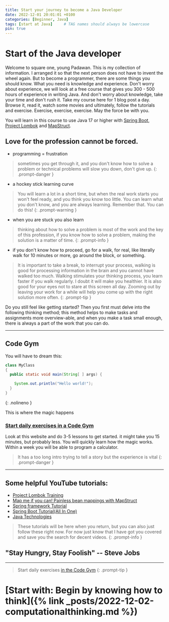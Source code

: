 ```yaml
---
title: Start your journey to become a Java Developer
date: 2022-12-01 20:01:01 +0100
categories: [Beginner, Java]
tags: [start at Java]     # TAG names should always be lowercase
pin: true
---
```


# Start of the Java developer

Welcome to square one, young Padawan. This is my collection of information. I arranged it so that the next person does
not have to invent the wheel again. But to become a programmer, there are some things you should know.
What you need is knowledge and experience. Don't worry about experience, we will look at a free course that gives you
300 - 500 hours of experience in writing Java.
And don't worry about knowledge, take your time and don't rush it. Take my course here for 1 blog post a day. Browse it,
read it, watch some movies and ultimately, follow the tutorials and exercise.
Exercise, exercise, exercise. May the force be with you.

You will learn in this course to use Java 17 or higher
with [Spring Boot](https://spring.io/projects/spring-boot), [Project Lombok](https://projectlombok.org/)
and [MapStruct](https://mapstruct.org/).

## Love for the profession cannot be forced.

- programming = frustration

> sometimes you get through it, and you don't know how to solve a problem or technical problems will slow you down,
> don't give up.
{: .prompt-danger }

- a hockey stick learning curve

> You will learn a lot in a short time, but when the real work starts you won't feel ready, and you think you know
> too little. You can learn what you don't know, and you are always learning. Remember that. You can do this!
{: .prompt-warning }

- when you are stuck you also learn

> thinking about how to solve a problem is most of the work and the key of this profession, if you know how to solve a
> problem, making the solution is a matter of time.
{: .prompt-info }

- if you don't know how to proceed, go for a walk, for real, like literally walk for 10 minutes or more, go around the
  block, or something.

> It is important to take a break, to interrupt your process, walking is good for processing information in the brain
> and you cannot have walked too much. Walking stimulates your thinking process, you learn faster if you walk regularly.
> I
> doubt it will make you healthier. It is also good for your eyes not to stare at this screen all day. Zooming out by
> leaving your work for a while will help you come up with the right solution more often.
{: .prompt-tip }

Do you still feel like getting started? Then you first must delve into the following thinking method; this method helps to
make tasks and assignments more overview-able, and when you make a task small enough, there is always a part of the work
that you can do.

***
## Code Gym

You will have to dream this:

```java
class MyClass
{
  public static void main(String[ ] args) {

    System.out.println("Hello world!");
  }
}

```
{: .nolineno }

This is where the magic happens

### [Start daily exercises in a Code Gym](https://codegym.cc/)

Look at this website and do 3-5 lessons to get started. it might take you 15 minutes, but probably less. You will
quickly learn how the magic works. Within a week you will be able to program a calculator.
> It has a too long intro trying to tell a story but the experience is vital
{: .prompt-danger }



***

## Some helpful YouTube tutorials:

- [Project Lombok Training](https://www.youtube.com/playlist?list=PLiwhu8iLxKwLq6ywhKlDjEICChBvH0PfH)
- [Map me if you can! Painless bean mappings with MapStruct](https://www.youtube.com/watch?v=nvjqtWQ5zj8)
- [Spring framework Tutorial](https://www.youtube.com/playlist?list=PLw_k9CF7hBpJJsRWAhwSrDlWAzuMV0irl)
- [Spring Boot Tutorial(All In One)](https://www.youtube.com/playlist?list=PLzS3AYzXBoj8UcLsBN3UXd7Nf1T4ZyJa0)
- [Java Technologies](https://www.oracle.com/java/technologies/javaee/javaeetechnologies.html#javaee7 "Java Technologies")

> These tutorials will be here when you return, but you can also just follow these right now. For now just know that I
> have got you covered and save you the search for decent videos.
{: .prompt-info }

## "Stay Hungry, Stay Foolish" -- Steve Jobs

***
> Start daily exercises [in the Code Gym](https://codegym.cc/)
{: .prompt-tip }


# [Start with: Begin by knowing how to think]({% link _posts/2022-12-02-computationalthinking.md %})

